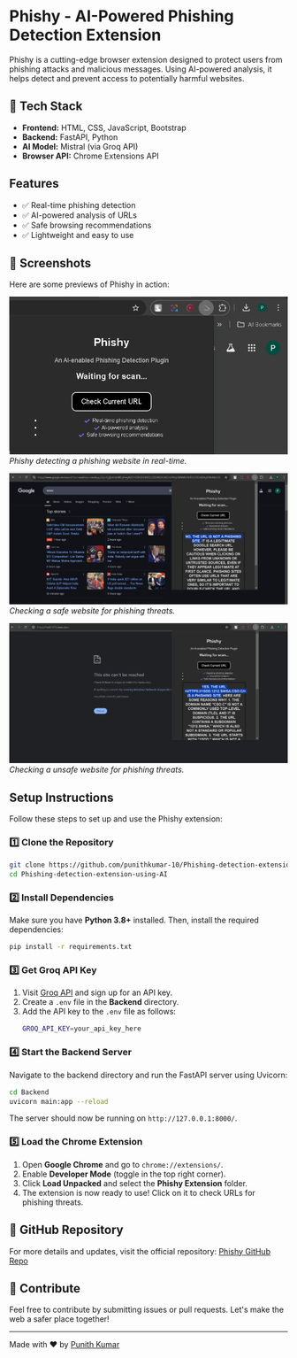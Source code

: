 # Phishy - AI-Powered Phishing Detection Extension

Phishy is a cutting-edge browser extension designed to protect users from phishing attacks and malicious messages. Using AI-powered analysis, it helps detect and prevent access to potentially harmful websites.

## 🚀 Tech Stack
- **Frontend:** HTML, CSS, JavaScript, Bootstrap
- **Backend:** FastAPI, Python
- **AI Model:** Mistral (via Groq API)
- **Browser API:** Chrome Extensions API

## Features
- ✅ Real-time phishing detection
- ✅ AI-powered analysis of URLs
- ✅ Safe browsing recommendations
- ✅ Lightweight and easy to use

## 📸 Screenshots
Here are some previews of Phishy in action:

![Phishy Browser Extension](screenshots/screenshot1.png)
*Phishy detecting a phishing website in real-time.*

![Phishy Safe URL Check](screenshots/screenshot2.png)
*Checking a safe website for phishing threats.*

![Phishy Safe URL Check](screenshots/screenshot3.png)
*Checking a unsafe website for phishing threats.*

## Setup Instructions
Follow these steps to set up and use the Phishy extension:

### 1️⃣ Clone the Repository
```sh
git clone https://github.com/punithkumar-10/Phishing-detection-extension-using-AI.git
cd Phishing-detection-extension-using-AI
```

### 2️⃣ Install Dependencies
Make sure you have **Python 3.8+** installed. Then, install the required dependencies:
```sh
pip install -r requirements.txt
```

### 3️⃣ Get Groq API Key
1. Visit [Groq API](https://groq.com/) and sign up for an API key.
2. Create a `.env` file in the **Backend** directory.
3. Add the API key to the `.env` file as follows:
   ```sh
   GROQ_API_KEY=your_api_key_here
   ```

### 4️⃣ Start the Backend Server
Navigate to the backend directory and run the FastAPI server using Uvicorn:
```sh
cd Backend
uvicorn main:app --reload
```
The server should now be running on `http://127.0.0.1:8000/`.

### 5️⃣ Load the Chrome Extension
1. Open **Google Chrome** and go to `chrome://extensions/`.
2. Enable **Developer Mode** (toggle in the top right corner).
3. Click **Load Unpacked** and select the **Phishy Extension** folder.
4. The extension is now ready to use! Click on it to check URLs for phishing threats.

## 🔗 GitHub Repository
For more details and updates, visit the official repository:
[Phishy GitHub Repo](https://github.com/punithkumar-10/Phishing-detection-extension-using-AI)

## 🚀 Contribute
Feel free to contribute by submitting issues or pull requests. Let's make the web a safer place together!

---
Made with ❤️ by [Punith Kumar](https://github.com/punithkumar-10/)

